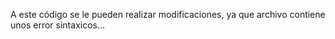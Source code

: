 A este código se le pueden realizar modificaciones, ya que archivo contiene unos error sintaxicos...
